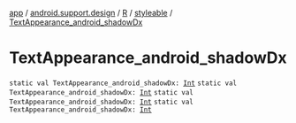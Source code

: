 [app](../../../index.md) / [android.support.design](../../index.md) / [R](../index.md) / [styleable](index.md) / [TextAppearance_android_shadowDx](.)

# TextAppearance_android_shadowDx

`static val TextAppearance_android_shadowDx: `[`Int`](https://kotlinlang.org/api/latest/jvm/stdlib/kotlin/-int/index.html)
`static val TextAppearance_android_shadowDx: `[`Int`](https://kotlinlang.org/api/latest/jvm/stdlib/kotlin/-int/index.html)
`static val TextAppearance_android_shadowDx: `[`Int`](https://kotlinlang.org/api/latest/jvm/stdlib/kotlin/-int/index.html)
`static val TextAppearance_android_shadowDx: `[`Int`](https://kotlinlang.org/api/latest/jvm/stdlib/kotlin/-int/index.html)